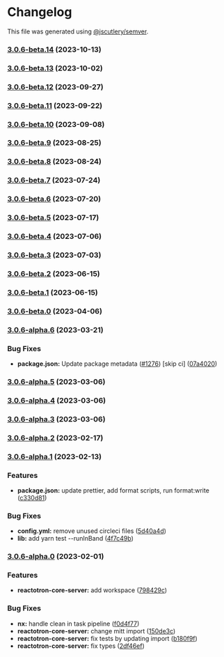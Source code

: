 # Changelog

This file was generated using [@jscutlery/semver](https://github.com/jscutlery/semver).

### [3.0.6-beta.14](https://github.com/infinitered/reactotron/compare/reactotron-core-server@3.0.6-beta.13...reactotron-core-server@3.0.6-beta.14) (2023-10-13)

### [3.0.6-beta.13](https://github.com/infinitered/reactotron/compare/reactotron-core-server@3.0.6-beta.12...reactotron-core-server@3.0.6-beta.13) (2023-10-02)

### [3.0.6-beta.12](https://github.com/infinitered/reactotron/compare/reactotron-core-server@3.0.6-beta.11...reactotron-core-server@3.0.6-beta.12) (2023-09-27)

### [3.0.6-beta.11](https://github.com/infinitered/reactotron/compare/reactotron-core-server@3.0.6-beta.10...reactotron-core-server@3.0.6-beta.11) (2023-09-22)

### [3.0.6-beta.10](https://github.com/infinitered/reactotron/compare/reactotron-core-server@3.0.6-beta.9...reactotron-core-server@3.0.6-beta.10) (2023-09-08)

### [3.0.6-beta.9](https://github.com/infinitered/reactotron/compare/reactotron-core-server@3.0.6-beta.8...reactotron-core-server@3.0.6-beta.9) (2023-08-25)

### [3.0.6-beta.8](https://github.com/infinitered/reactotron/compare/reactotron-core-server@3.0.6-beta.7...reactotron-core-server@3.0.6-beta.8) (2023-08-24)

### [3.0.6-beta.7](https://github.com/infinitered/reactotron/compare/reactotron-core-server@3.0.6-beta.6...reactotron-core-server@3.0.6-beta.7) (2023-07-24)

### [3.0.6-beta.6](https://github.com/infinitered/reactotron/compare/reactotron-core-server@3.0.6-beta.5...reactotron-core-server@3.0.6-beta.6) (2023-07-20)

### [3.0.6-beta.5](https://github.com/infinitered/reactotron/compare/reactotron-core-server@3.0.6-beta.4...reactotron-core-server@3.0.6-beta.5) (2023-07-17)

### [3.0.6-beta.4](https://github.com/infinitered/reactotron/compare/reactotron-core-server@3.0.6-beta.3...reactotron-core-server@3.0.6-beta.4) (2023-07-06)

### [3.0.6-beta.3](https://github.com/infinitered/reactotron/compare/reactotron-core-server@3.0.6-beta.2...reactotron-core-server@3.0.6-beta.3) (2023-07-03)

### [3.0.6-beta.2](https://github.com/infinitered/reactotron/compare/reactotron-core-server@3.0.6-beta.1...reactotron-core-server@3.0.6-beta.2) (2023-06-15)

### [3.0.6-beta.1](https://github.com/infinitered/reactotron/compare/reactotron-core-server@3.0.6-beta.0...reactotron-core-server@3.0.6-beta.1) (2023-06-15)

### [3.0.6-beta.0](https://github.com/infinitered/reactotron/compare/reactotron-core-server@3.0.6-alpha.6...reactotron-core-server@3.0.6-beta.0) (2023-04-06)

### [3.0.6-alpha.6](https://github.com/infinitered/reactotron/compare/reactotron-core-server@3.0.6-alpha.5...reactotron-core-server@3.0.6-alpha.6) (2023-03-21)


### Bug Fixes

* **package.json:** Update package metadata ([#1276](https://github.com/infinitered/reactotron/issues/1276)) [skip ci] ([07a4020](https://github.com/infinitered/reactotron/commit/07a4020bf528de100a9191bd92a92d835d5ccaa7))

### [3.0.6-alpha.5](https://github.com/infinitered/reactotron/compare/reactotron-core-server@3.0.6-alpha.4...reactotron-core-server@3.0.6-alpha.5) (2023-03-06)

### [3.0.6-alpha.4](https://github.com/infinitered/reactotron/compare/reactotron-core-server@3.0.6-alpha.3...reactotron-core-server@3.0.6-alpha.4) (2023-03-06)

### [3.0.6-alpha.3](https://github.com/infinitered/reactotron/compare/reactotron-core-server@3.0.6-alpha.2...reactotron-core-server@3.0.6-alpha.3) (2023-03-06)

### [3.0.6-alpha.2](https://github.com/infinitered/reactotron/compare/reactotron-core-server@3.0.6-alpha.1...reactotron-core-server@3.0.6-alpha.2) (2023-02-17)

### [3.0.6-alpha.1](https://github.com/infinitered/reactotron/compare/reactotron-core-server@3.0.6-alpha.0...reactotron-core-server@3.0.6-alpha.1) (2023-02-13)


### Features

* **package.json:** update prettier, add format scripts, run format:write ([c330d81](https://github.com/infinitered/reactotron/commit/c330d81426c3f6f371a29a8a00ba9d1d6ce2d97a))


### Bug Fixes

* **config.yml:** remove unused circleci files ([5d40a4d](https://github.com/infinitered/reactotron/commit/5d40a4ddba0b5ac8759216152000f54158d32669))
* **lib:** add yarn test --runInBand ([4f7c49b](https://github.com/infinitered/reactotron/commit/4f7c49bc1ab8074fedbb3285f66d603aefa3d09f))

### [3.0.6-alpha.0](https://github.com/infinitered/reactotron/compare/reactotron-core-server@3.0.5...reactotron-core-server@3.0.6-alpha.0) (2023-02-01)


### Features

* **reactotron-core-server:** add workspace ([798429c](https://github.com/infinitered/reactotron/commit/798429ca5974162f4ebf5044c534fa999f2f075f))


### Bug Fixes

* **nx:** handle clean in task pipeline ([f0d4f77](https://github.com/infinitered/reactotron/commit/f0d4f77c6e4e903836f2b32bd5234f7b611028d1))
* **reactotron-core-server:** change mitt import ([150de3c](https://github.com/infinitered/reactotron/commit/150de3c5a6711605bced0903de2c4ac2723b4e2c))
* **reactotron-core-server:** fix tests by updating import ([b180f9f](https://github.com/infinitered/reactotron/commit/b180f9f70c2b1259c345ba78190eb0c927b6ec14))
* **reactotron-core-server:** fix types ([2df46ef](https://github.com/infinitered/reactotron/commit/2df46ef065e72e174fbac22cd76ac54d038cf50d))
